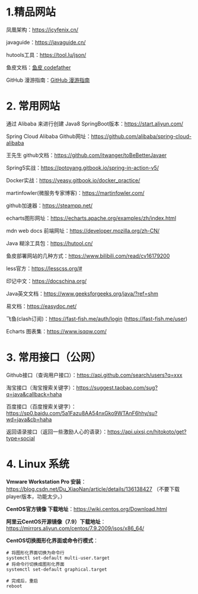 # 1.精品网站

凤凰架构：https://icyfenix.cn/

javaguide：https://javaguide.cn/

hutools工具：https://tool.lu/json/

鱼皮文档：[鱼皮 codefather](https://github.com/liyupi/codefather/blob/main/产品服务/README.md)

GitHub 漫游指南：[GitHub 漫游指南](https://github.phodal.com/#/chapter/Github漫游指南?id=如何推广)

# 2. 常用网站

通过 Alibaba 来进行创建 Java8 SpringBoot版本：https://start.aliyun.com/

Spring Cloud Alibaba Github网址：https://github.com/alibaba/spring-cloud-alibaba

王先生 github文档：https://github.com/itwanger/toBeBetterJavaer

Spring5实战：https://potoyang.gitbook.io/spring-in-action-v5/

Docker实战：https://yeasy.gitbook.io/docker_practice/

martinfowler(微服务专家博客)：https://martinfowler.com/

github加速器：https://steampp.net/

echarts图形网址：https://echarts.apache.org/examples/zh/index.html

mdn web docs 前端网址：https://developer.mozilla.org/zh-CN/

Java 糊涂工具包：https://hutool.cn/

鱼皮部署网站的几种方式：https://www.bilibili.com/read/cv16179200

less官方：https://lesscss.org/#

印记中文：https://docschina.org/

Java英文文档：https://www.geeksforgeeks.org/java/?ref=shm

易文档：https://easydoc.net/

飞鱼(clash订阅)：https://fast-fish.me/auth/login (https://fast-fish.me/user)

Echarts 图表集：https://www.isqqw.com/

# 3. 常用接口（公网）

Github接口（查询用户接口）：https://api.github.com/search/users?q=xxx 

淘宝接口（淘宝搜索关键字）：https://suggest.taobao.com/sug?q=java&callback=haha 

百度接口（百度搜索关键字）：https://sp0.baidu.com/5a1Fazu8AA54nxGko9WTAnF6hhy/su?wd=java&cb=haha 

返回语录接口（返回一些激励人心的语录）：https://api.uixsj.cn/hitokoto/get?type=social

# 4. Linux 系统

**Vmware Workstation Pro 安装**：https://blog.csdn.net/Du_XiaoNan/article/details/136138427 （不要下载player版本，功能太少。）

**CentOS官方镜像 下载地址**：https://wiki.centos.org/Download.html

**阿里云CentOS开源镜像（7.9）下载地址**：https://mirrors.aliyun.com/centos/7.9.2009/isos/x86_64/

**CentOS切换图形化界面或命令行模式**：

```shell
# 将图形化界面切换为命令行
systemctl set-default multi-user.target
# 将命令行切换成图形化界面
systemctl set-default graphical.target

# 完成后，重启
reboot
```

